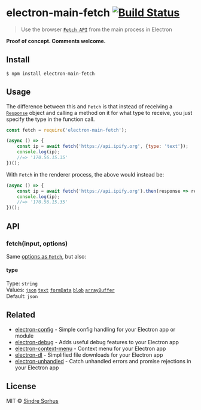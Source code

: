 # electron-main-fetch [![Build Status](https://travis-ci.org/sindresorhus/electron-main-fetch.svg?branch=master)](https://travis-ci.org/sindresorhus/electron-main-fetch)

> Use the browser [`Fetch API`](https://developer.mozilla.org/en-US/docs/Web/API/Fetch_API/Using_Fetch) from the main process in Electron

**Proof of concept. Comments welcome.**


## Install

```
$ npm install electron-main-fetch
```


## Usage

The difference between this and `Fetch` is that instead of receiving a [`Response`](https://developer.mozilla.org/en-US/docs/Web/API/Response) object and calling a method on it for what type to receive, you just specify the type in the function call.

```js
const fetch = require('electron-main-fetch');

(async () => {
	const ip = await fetch('https://api.ipify.org', {type: 'text'});
	console.log(ip);
	//=> '170.56.15.35'
})();
```

With `Fetch` in the renderer process, the above would instead be:

```js
(async () => {
	const ip = await fetch('https://api.ipify.org').then(response => response.text());
	console.log(ip);
	//=> '170.56.15.35'
})();
```


## API

### fetch(input, options)

Same [options as `Fetch`](https://developer.mozilla.org/en-US/docs/Web/API/WindowOrWorkerGlobalScope/fetch#Parameters), but also:

#### type

Type: `string`<br>
Values: [`json`](https://developer.mozilla.org/en-US/docs/Web/API/Body/json) [`text`](https://developer.mozilla.org/en-US/docs/Web/API/Body/text) [`formData`](https://developer.mozilla.org/en-US/docs/Web/API/Body/formData) [`blob`](https://developer.mozilla.org/en-US/docs/Web/API/Body/blob) [`arrayBuffer`](https://developer.mozilla.org/en-US/docs/Web/API/Body/arrayBuffer)<br>
Default: `json`


## Related

- [electron-config](https://github.com/sindresorhus/electron-config) - Simple config handling for your Electron app or module
- [electron-debug](https://github.com/sindresorhus/electron-debug) - Adds useful debug features to your Electron app
- [electron-context-menu](https://github.com/sindresorhus/electron-context-menu) - Context menu for your Electron app
- [electron-dl](https://github.com/sindresorhus/electron-dl) - Simplified file downloads for your Electron app
- [electron-unhandled](https://github.com/sindresorhus/electron-unhandled) - Catch unhandled errors and promise rejections in your Electron app


## License

MIT © [Sindre Sorhus](https://sindresorhus.com)
